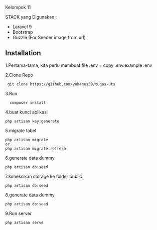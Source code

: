 Kelompok 11

STACK yang Digunakan :

- Laravel 9
- Bootstrap
- Guzzle (For Seeder image from url)

## Installation
1.Pertama-tama, kita perlu membuat file .env = copy .env.example .env

2.Clone Repo
  ```console
   git clone https://github.com/yohanes59/tugas-uts
   ```
3.Run
 ```console
   composer install
   ```
 4.buat kunci aplikasi 
   ```console
   php artisan key:generate
   ```
 5.migrate tabel
   ```console
   php artisan migrate
   or
   php artisan migrate:refresh
   ```
6.generate data dummy
   ```console
   php artisan db:seed
   ```
7.koneksikan storage ke folder public
   ```console
   php artisan db:seed
   ```
8.generate data dummy
   ```console
   php artisan db:seed
   ```
9.Run server
   ```console
   php artisan serve
   ```
